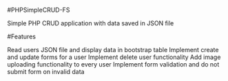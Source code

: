#PHPSimpleCRUD-FS

Simple PHP CRUD application with data saved in JSON file

#Features

Read users JSON file and display data in bootstrap table
Implement create and update forms for a user
Implement delete user functionality
Add image uploading functionality to every user
Implement form validation and do not submit form on invalid data